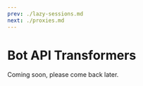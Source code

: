 ```yaml
---
prev: ./lazy-sessions.md
next: ./proxies.md
---
```


# Bot API Transformers

Coming soon, please come back later.
